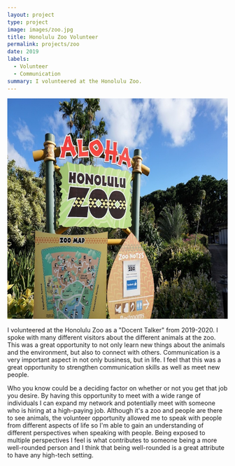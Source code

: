 ```yaml
---
layout: project
type: project
image: images/zoo.jpg
title: Honolulu Zoo Volunteer
permalink: projects/zoo
date: 2019
labels:
  - Volunteer
  - Communication
summary: I volunteered at the Honolulu Zoo. 
---
```


<img class="ui medium right floated rounded image" src="/images/zoo.jpg">

I volunteered at the Honolulu Zoo as a "Docent Talker" from 2019-2020. I spoke with many different visitors about the different animals at the zoo. This was a great opportunity to not only learn new things about the animals and the environment, but also to connect with others. Communication is a very important aspect in not only business, but in life. I feel that this was a great opportunity to strengthen communication skills as well as meet new people. 

Who you know could be a deciding factor on whether or not you get that job you desire. By having this opportunity to meet with a wide range of individuals I can expand my network and potentially meet with someone who is hiring at a high-paying job. Although it's a zoo and people are there to see animals, the volunteer opportunity allowed me to speak with people from different aspects of life so I'm able to gain an understanding of different perspectives when speaking with people. Being exposed to multiple perspectives I feel is what contributes to someone being a more well-rounded person and I think that being well-rounded is a great attribute to have any high-tech setting.
